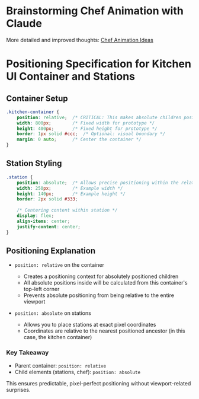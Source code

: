 # Brainstorming Chef Animation with Claude

More detailed and improved thoughts: [Chef Animation Ideas](https://claude.ai/share/fe5908af-987d-4247-9209-f1d8c72c7b24)


# Positioning Specification for Kitchen UI Container and Stations

## Container Setup
```css
.kitchen-container {
    position: relative;  /* CRITICAL: This makes absolute children position relative to this container */
    width: 800px;        /* Fixed width for prototype */
    height: 400px;       /* Fixed height for prototype */
    border: 1px solid #ccc;  /* Optional: visual boundary */
    margin: 0 auto;      /* Center the container */
}
```

## Station Styling
```css
.station {
    position: absolute;  /* Allows precise positioning within the relative container */
    width: 250px;        /* Example width */
    height: 140px;       /* Example height */
    border: 2px solid #333;
    
    /* Centering content within station */
    display: flex;
    align-items: center;
    justify-content: center;
}
```

## Positioning Explanation
- `position: relative` on the container
  - Creates a positioning context for absolutely positioned children
  - All absolute positions inside will be calculated from this container's top-left corner
  - Prevents absolute positioning from being relative to the entire viewport

- `position: absolute` on stations
  - Allows you to place stations at exact pixel coordinates
  - Coordinates are relative to the nearest positioned ancestor (in this case, the kitchen container)

### Key Takeaway
- Parent container: `position: relative`
- Child elements (stations, chef): `position: absolute`

This ensures predictable, pixel-perfect positioning without viewport-related surprises.